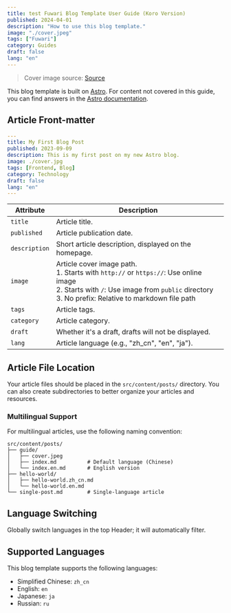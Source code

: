 ```yaml
---
title: test Fuwari Blog Template User Guide (Koro Version)
published: 2024-04-01
description: "How to use this blog template."
image: "./cover.jpeg"
tags: ["Fuwari"]
category: Guides
draft: false
lang: "en"
---
```


> Cover image source: [Source](https://image.civitai.com/xG1nkqKTMzGDvpLrqFT7WA/208fc754-890d-4adb-9753-2c963332675d/width=2048/01651-1456859105-(colour_1.5),girl,_Blue,yellow,green,cyan,purple,red,pink,_best,8k,UHD,masterpiece,male%20focus,%201boy,gloves,%20ponytail,%20long%20hair,.jpeg)

This blog template is built on [Astro](https://astro.build/). For content not covered in this guide, you can find answers in the [Astro documentation](https://docs.astro.build/).

## Article Front-matter

```yaml
---
title: My First Blog Post
published: 2023-09-09
description: This is my first post on my new Astro blog.
image: ./cover.jpg
tags: [Frontend, Blog]
category: Technology
draft: false
lang: "en"
---
```

| Attribute     | Description                                                                                                                                                                                                 |
|---------------|-------------------------------------------------------------------------------------------------------------------------------------------------------------------------------------------------------------|
| `title`       | Article title.                                                                                                                                                                                            |
| `published`   | Article publication date.                                                                                                                                                                                 |
| `description` | Short article description, displayed on the homepage.                                                                                                                                                     |
| `image`       | Article cover image path.<br/>1. Starts with `http://` or `https://`: Use online image<br/>2. Starts with `/`: Use image from `public` directory<br/>3. No prefix: Relative to markdown file path |
| `tags`        | Article tags.                                                                                                                                                                                             |
| `category`    | Article category.                                                                                                                                                                                         |
| `draft`       | Whether it's a draft, drafts will not be displayed.                                                                                                                                                       |
| `lang`        | Article language (e.g., "zh_cn", "en", "ja").                                                                                                                                                           |

## Article File Location

Your article files should be placed in the `src/content/posts/` directory. You can also create subdirectories to better organize your articles and resources.

### Multilingual Support

For multilingual articles, use the following naming convention:

```
src/content/posts/
├── guide/
│   ├── cover.jpeg
│   ├── index.md          # Default language (Chinese)
│   └── index.en.md       # English version
├── hello-world/
│   ├── hello-world.zh_cn.md
│   └── hello-world.en.md
└── single-post.md        # Single-language article
```

## Language Switching
Globally switch languages in the top Header; it will automatically filter.

## Supported Languages

This blog template supports the following languages:
- Simplified Chinese: `zh_cn`
- English: `en`
- Japanese: `ja`
- Russian: `ru`